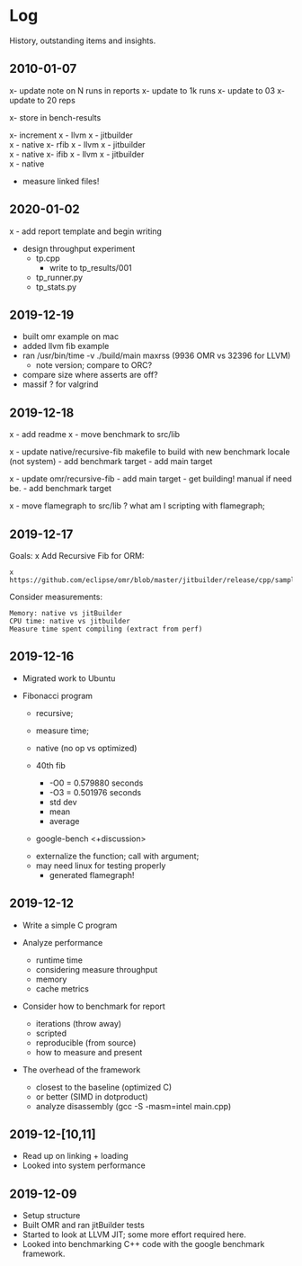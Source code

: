 # Log
History, outstanding items and insights.

## 2010-01-07
x- update note on N runs in reports
x- update to 1k runs
x- update to 03
x- update to 20 reps

x- store in bench-results

x- increment
	x - llvm
	x - jitbuilder	
	x - native
x- rfib
	x - llvm
	x - jitbuilder	
	x - native
x- ifib
	x - llvm
	x - jitbuilder	
	x - native

- measure linked files!



## 2020-01-02
x - add report template and begin writing
- design throughput experiment 
    - tp.cpp
        - write to tp_results/001
    - tp_runner.py
    - tp_stats.py

## 2019-12-19
- built omr example on mac
- added llvm fib example
- ran /usr/bin/time -v ./build/main maxrss (9936 OMR vs 32396 for LLVM)
    - note version; compare to ORC?
- compare size where asserts are off?
- massif ? for valgrind

## 2019-12-18
x - add readme
x - move benchmark to src/lib

x - update native/recursive-fib makefile to build with new benchmark locale (not system)
    - add benchmark target
    - add main target

x - update omr/recursive-fib
    - add main target
    - get building! manual if need be.
    - add benchmark target
    

x - move flamegraph to src/lib
    ? what am I scripting with flamegraph;
    


## 2019-12-17
Goals:
    x Add Recursive Fib for ORM:
    
    x https://github.com/eclipse/omr/blob/master/jitbuilder/release/cpp/samples/RecursiveFib.cpp

Consider measurements:
    
    Memory: native vs jitBuilder
    CPU time: native vs jitbuilder
    Measure time spent compiling (extract from perf)

## 2019-12-16
+ Migrated work to Ubuntu

- Fibonacci program
    - recursive;
    - measure time;
    - native (no op vs optimized)
    - 40th fib
        + -O0 = 0.579880 seconds
        + -O3 = 0.501976 seconds
        + std dev
        + mean
        + average

    - google-bench <+discussion>
    + externalize the function; call with argument;
    + may need linux for testing properly
        + generated flamegraph!    

## 2019-12-12
- Write a simple C program
- Analyze performance
    - runtime time
    - considering measure throughput
    - memory
    - cache metrics

- Consider how to benchmark for report
    - iterations (throw away)
    - scripted
    - reproducible (from source)
    - how to measure and present

- The overhead of the framework
    - closest to the baseline (optimized C)
    - or better (SIMD in dotproduct)
    - analyze disassembly (gcc -S -masm=intel main.cpp)

## 2019-12-[10,11]
- Read up on linking + loading
- Looked into system performance

## 2019-12-09
- Setup structure
- Built OMR and ran jitBuilder tests
- Started to look at LLVM JIT; some more effort required here.
- Looked into benchmarking C++ code with the google benchmark framework.
